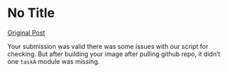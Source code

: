 # No Title

[Original Post](https://discourse.onlinedegree.iitm.ac.in/t/171141/258)

<p>Your submission was valid there was some issues with our script for checking. But after building your image after pulling github repo, it didn’t one <code>taskA</code> module was missing.</p>